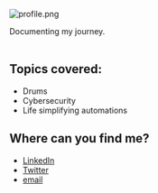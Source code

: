 ![profile.png](https://www.dropbox.com/scl/fi/dgyrp01lxmd9h738cqbn7/pb-JMPxLehEOq.png?rlkey=itesdjjgsuyd34gtuk4jw6v0p&raw=1)
<br>
<div class="main-paragraph">Documenting my journey.</div>
<br>

## Topics covered:

- Drums
- Cybersecurity
- Life simplifying automations


## Where can you find me?

- [LinkedIn](https://www.linkedin.com/in/adrian-maryniewski-8a9055121/)
- [Twitter](https://twitter.com/amaryniewski)
- [email](mailto:adrian@maryniewski.pl)
